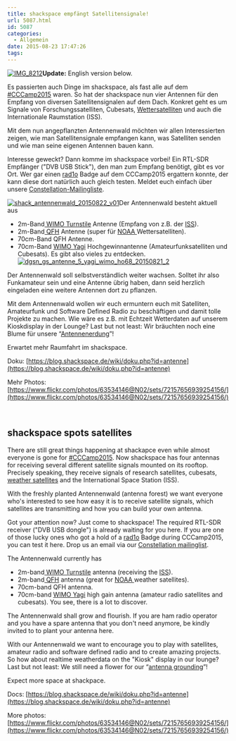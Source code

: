 ```yaml
---
title: shackspace empfängt Satellitensignale!
url: 5087.html
id: 5087
categories:
  - Allgemein
date: 2015-08-23 17:47:26
tags:
---
```


[![IMG_8212](https://farm6.staticflickr.com/5778/20625585409_33eee81f10_m.jpg)](https://www.flickr.com/photos/63534146@N02/20625585409/in/album-72157656939254156/ "IMG_8212")**Update:** English version below.

Es passierten auch Dinge im shackspace, als fast alle auf dem [#CCCamp2015](https://blog.shackspace.de/?p=5080) waren.
So hat der shackspace nun vier Antennen für den Empfang von diversen Satellitensignalen auf dem Dach. Konkret geht es um Signale von Forschungssatelliten, Cubesats, [Wettersatelliten](https://www.flickr.com/photos/63534146@N02/20433569401/in/album-72157656939254156/) und auch die Internationale Raumstation (ISS).

Mit dem nun angepflanzten Antennenwald möchten wir allen Interessierten zeigen, wie man Satellitensignale empfangen kann, was Satelliten senden und wie man seine eigenen Antennen bauen kann.

Interesse geweckt? Dann komme im shackspace vorbei! Ein RTL-SDR Empfänger ("DVB USB Stick"), den man zum Empfang benötigt, gibt es vor Ort. Wer gar einen [rad1o](https://rad1o.badge.events.ccc.de/start) Badge auf dem CCCamp2015 ergattern konnte, der kann diese dort natürlich auch gleich testen.
Meldet euch einfach über unsere [Constellation-Mailingliste](https://lists.shackspace.de/mailman/listinfo/constellation).

<!--more-->

[![shack_antennenwald_20150822_v01](https://farm6.staticflickr.com/5622/20812321635_47a456de48_m.jpg)](https://www.flickr.com/photos/63534146@N02/20812321635/in/album-72157656939254156/ "shack_antennenwald_20150822_v01")Der Antennenwald besteht aktuell aus

*   2m-Band[ WIMO Turnstile](http://www.wimo.com/empfangs-antennen_d.html#satkreuzdipol) Antenne (Empfang von z.B. der [ISS](https://de.wikipedia.org/wiki/Internationale_Raumstation)).
*   2m-Band[ QFH](http://www.g4ilo.com/qfh.html) Antenne (super für [NOAA ](https://de.wikipedia.org/wiki/National_Oceanic_and_Atmospheric_Administration)Wettersatelliten).
*   70cm-Band QFH Antenne.
*   70cm-Band [WIMO Yagi](https://de.wikipedia.org/wiki/Yagi-Uda-Antenne) Hochgewinnantenne (Amateurfunksatelliten und Cubesats).
Es gibt also vieles zu entdecken.     [![dgsn_gs_antenne_5_yagi_wimo_ho68_20150821_2](https://farm1.staticflickr.com/595/20802871162_cfa7dfa6ba_m.jpg)](https://www.flickr.com/photos/63534146@N02/20802871162/in/album-72157656939254156/ "dgsn_gs_antenne_5_yagi_wimo_ho68_20150821_2")

Der Antennenwald soll selbstverständlich weiter wachsen. Solltet ihr also Funkamateur sein und eine Antenne übrig haben, dann seid herzlich eingeladen eine weitere Antennen dort zu pflanzen.

Mit dem Antennenwald wollen wir euch ermuntern euch mit Satelliten, Amateurfunk und Software Defined Radio zu beschäftigen und damit tolle Projekte zu machen. Wie wäre es z.B. mit Echtzeit Wetterdaten auf unserem Kioskdisplay in der Lounge?
Last but not least: Wir bräuchten noch eine Blume für unsere “[Antennenerdung](https://www.flickr.com/photos/63534146@N02/20189731344/in/album-72157656939254156/)”!

Erwartet mehr Raumfahrt im shackspace.

Doku: [https://blog.shackspace.de/wiki/doku.php?id=antenne](https://blog.shackspace.de/wiki/doku.php?id=antenne)

Mehr Photos: [https://www.flickr.com/photos/63534146@N02/sets/72157656939254156/](https://www.flickr.com/photos/63534146@N02/sets/72157656939254156/)

&nbsp;

## shackspace spots satellites

There are still great things happening at shackapce even while almost everyone is gone for [#CCCamp2015](https://blog.shackspace.de/?p=5080).
Now shackspace has four antennas for receiving several different satellite signals mounted on its rooftop. Precisely speaking, they receive signals of research satellites, cubesats, [weather satellites](https://www.flickr.com/photos/63534146@N02/20433569401/in/album-72157656939254156/) and the International Space Station (ISS).

With the freshly planted Antennenwald (antenna forest) we want everyone who's interested to see how easy it is to receive satellite signals, which satellites are transmitting and how you can build your own antenna.

Got your attention now? Just come to shackspace! The required RTL-SDR receiver ("DVB USB dongle") is already waiting for you here. If you are one of those lucky ones who got a hold of a [rad1o](https://rad1o.badge.events.ccc.de/start) Badge during CCCamp2015, you can test it here. Drop us an email via our [Constellation mailinglist](https://lists.shackspace.de/mailman/listinfo/constellation).

The Antennenwald currently has

*   2m-band[ WIMO Turnstile](http://www.wimo.com/empfangs-antennen_d.html#satkreuzdipol) antenna (receiving the [ISS](https://en.wikipedia.org/wiki/International_Space_Station)).
*   2m-band[ QFH](http://www.g4ilo.com/qfh.html) antenna (great for [NOAA ](https://en.wikipedia.org/wiki/National_Oceanic_and_Atmospheric_Administration)weather satellites).
*   70cm-band QFH antenna.
*   70cm-band [WIMO Yagi](https://en.wikipedia.org/wiki/Yagi-Uda_antenna) high gain antenna (amateur radio satellites and cubesats).
You see, there is a lot to discover.

The Antennenwald shall grow and flourish. If you are ham radio operator and you have a spare antenna that you don't need anymore, be kindly invited to to plant your antenna here.

With our Antennenwald we want to encourage you to play with satellites, amateur radio and software defined radio and to create amazing projects. So how about realtime weatherdata on the "Kiosk" display in our lounge?
Last but not least: We still need a flower for our “[antenna grounding](https://www.flickr.com/photos/63534146@N02/20189731344/in/album-72157656939254156/)”!

Expect more space at shackpace.

Docs: [https://blog.shackspace.de/wiki/doku.php?id=antenne](https://blog.shackspace.de/wiki/doku.php?id=antenne)

More photos: [https://www.flickr.com/photos/63534146@N02/sets/72157656939254156/](https://www.flickr.com/photos/63534146@N02/sets/72157656939254156/)